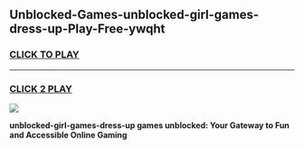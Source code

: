 
## Unblocked-Games-unblocked-girl-games-dress-up-Play-Free-ywqht
<h3>
<a href="https://premium76.site?title=unblocked-girl-games-dress-up&ref=22A">CLICK TO PLAY</a></h3>
<hr>

<h3>
<a href="https://premium76.site?title=unblocked-girl-games-dress-up&ref=22A">CLICK 2 PLAY</a>
  
</h3>

<a href="https://premium76.site?title=unblocked-girl-games-dress-up&ref=22A"><img src="https://clearcache.store/games.png"></a>


**unblocked-girl-games-dress-up games unblocked: Your Gateway to Fun and Accessible Online Gaming**
